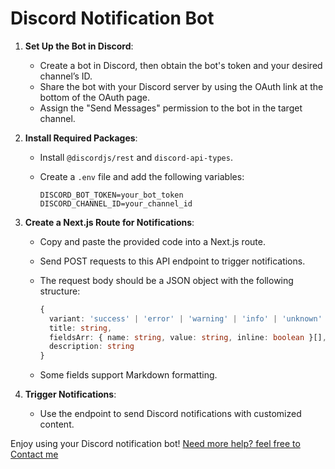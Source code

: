 # Discord Notification Bot

1. **Set Up the Bot in Discord**:

   - Create a bot in Discord, then obtain the bot's token and your desired channel’s ID.
   - Share the bot with your Discord server by using the OAuth link at the bottom of the OAuth page.
   - Assign the "Send Messages" permission to the bot in the target channel.

2. **Install Required Packages**:

   - Install `@discordjs/rest` and `discord-api-types`.
   - Create a `.env` file and add the following variables:

     ```plaintext
     DISCORD_BOT_TOKEN=your_bot_token
     DISCORD_CHANNEL_ID=your_channel_id
     ```

3. **Create a Next.js Route for Notifications**:

   - Copy and paste the provided code into a Next.js route.
   - Send POST requests to this API endpoint to trigger notifications.

   - The request body should be a JSON object with the following structure:

     ```typescript
     {
       variant: 'success' | 'error' | 'warning' | 'info' | 'unknown' | string,
       title: string,
       fieldsArr: { name: string, value: string, inline: boolean }[],
       description: string
     }
     ```

   - Some fields support Markdown formatting.

4. **Trigger Notifications**:
   - Use the endpoint to send Discord notifications with customized content.

Enjoy using your Discord notification bot!
[Need more help? feel free to Contact me](https://t.me/mhl_5)
